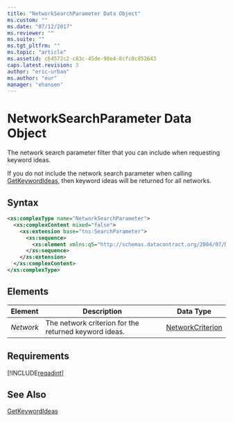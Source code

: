 ```yaml
---
title: "NetworkSearchParameter Data Object"
ms.custom: ""
ms.date: "07/12/2017"
ms.reviewer: ""
ms.suite: ""
ms.tgt_pltfrm: ""
ms.topic: "article"
ms.assetid: c64572c2-c83c-45de-98e4-8cfc0c852643
caps.latest.revision: 3
author: "eric-urban"
ms.author: "eur"
manager: "ehansen"
---
```

# NetworkSearchParameter Data Object
The network search parameter filter that you can include when requesting keyword ideas.

If you do not include the network search parameter when calling [GetKeywordIdeas](../adinsight-api/getkeywordideas-service-operation.md), then keyword ideas will be returned for all networks.

## Syntax

```xml
<xs:complexType name="NetworkSearchParameter">
  <xs:complexContent mixed="false">
    <xs:extension base="tns:SearchParameter">
      <xs:sequence>
        <xs:element xmlns:q5="http://schemas.datacontract.org/2004/07/Microsoft.BingAds.Advertiser.AdInsight.Api.DataContract.V11.Entity.Criterions" minOccurs="0" name="Network" nillable="true" type="q5:NetworkCriterion"/>
      </xs:sequence>
    </xs:extension>
  </xs:complexContent>
</xs:complexType>
```

## <a name="Elements"></a>Elements

|Element|Description|Data Type|
|-----------|---------------|-------------|
|*Network*|The network criterion for the returned keyword ideas.|[NetworkCriterion](../adinsight-api/networkcriterion-data-object.md)|

## Requirements
[!INCLUDE[reqadint](../adinsight-api/includes/reqadint.md)]
## See Also
[GetKeywordIdeas](../adinsight-api/getkeywordideas-service-operation.md)  
